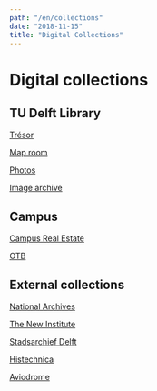 ```yaml
---
path: "/en/collections"
date: "2018-11-15"
title: "Digital Collections"
---
```


# Digital collections

## TU Delft Library

<div class="blocks">

<div class="block cutcorners w-4 h-4 image">

[Trésor](/en/collections/lib-tresor)
</div>
<div class="block cutcorners w-4 h-4 image">

[Map room](/en/collections/lib-kaartenkamer)
</div>
<div class="block cutcorners w-4 h-4 image">

[Photos](/en/collections/lib-fotografie)
</div>
<div class="block cutcorners w-4 h-4 image">

[Image archive](/en/collections/lib-fotoarchief)
</div>

</div>

## Campus

<div class="blocks">

<div class="block cutcorners w-4 h-4 image">

[Campus Real Estate](/en/collections/tu-cre-tib)
</div>
<div class="block cutcorners w-4 h-4 image">

[OTB](/en/collections/tu-bk-otb-fotoarchief)
</div>

</div>

## External collections

<div class="blocks">

<div class="block cutcorners w-4 h-4 image">

[National Archives](/en/collections/ex-na)
</div>
<div class="block cutcorners w-4 h-4 image">

[The New Institute](/en/collections/ex-hni)
</div>
<div class="block cutcorners w-4 h-4 image">

[Stadsarchief Delft](/en/collections/ex-stadsarchief-delft)
</div>
<div class="block cutcorners w-4 h-4 image">

[Histechnica](/en/collections/ex-histechnica)
</div>
<div class="block cutcorners w-4 h-4 image">

[Aviodrome](/en/collections/ex-aviodrome)
</div>

</div>